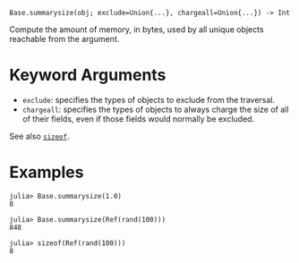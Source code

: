```
Base.summarysize(obj; exclude=Union{...}, chargeall=Union{...}) -> Int
```

Compute the amount of memory, in bytes, used by all unique objects reachable from the argument.

# Keyword Arguments

  * `exclude`: specifies the types of objects to exclude from the traversal.
  * `chargeall`: specifies the types of objects to always charge the size of all of their fields, even if those fields would normally be excluded.

See also [`sizeof`](@ref).

# Examples

```jldoctest
julia> Base.summarysize(1.0)
8

julia> Base.summarysize(Ref(rand(100)))
848

julia> sizeof(Ref(rand(100)))
8
```
